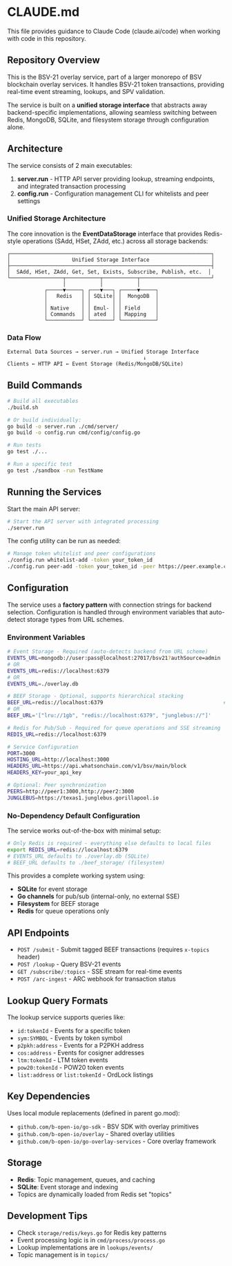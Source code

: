 # CLAUDE.md

This file provides guidance to Claude Code (claude.ai/code) when working with code in this repository.

## Repository Overview

This is the BSV-21 overlay service, part of a larger monorepo of BSV blockchain overlay services. It handles BSV-21 token transactions, providing real-time event streaming, lookups, and SPV validation.

The service is built on a **unified storage interface** that abstracts away backend-specific implementations, allowing seamless switching between Redis, MongoDB, SQLite, and filesystem storage through configuration alone.

## Architecture

The service consists of 2 main executables:

1. **server.run** - HTTP API server providing lookup, streaming endpoints, and integrated transaction processing
2. **config.run** - Configuration management CLI for whitelists and peer settings

### Unified Storage Architecture

The core innovation is the **EventDataStorage** interface that provides Redis-style operations (SAdd, HSet, ZAdd, etc.) across all storage backends:

```
┌─────────────────────────────────────────────────────────────────┐
│                    Unified Storage Interface                    │
├─────────────────────────────────────────────────────────────────┤
│  SAdd, HSet, ZAdd, Get, Set, Exists, Subscribe, Publish, etc.  │
└─────────────────┬───────────┬───────────┬───────────────────────┘
                  │           │           │
            ┌─────▼─────┐ ┌───▼───┐ ┌─────▼─────┐
            │   Redis   │ │ SQLite│ │  MongoDB  │
            │           │ │       │ │           │
            │ Native    │ │ Emul- │ │ Field     │
            │ Commands  │ │ ated  │ │ Mapping   │
            └───────────┘ └───────┘ └───────────┘
```

### Data Flow
```
External Data Sources → server.run → Unified Storage Interface
                                            ↓
Clients ← HTTP API ← Event Storage (Redis/MongoDB/SQLite)
```

## Build Commands

```bash
# Build all executables
./build.sh

# Or build individually:
go build -o server.run ./cmd/server/
go build -o config.run cmd/config/config.go

# Run tests
go test ./...

# Run a specific test
go test ./sandbox -run TestName
```

## Running the Services

Start the main API server:
```bash
# Start the API server with integrated processing
./server.run
```

The config utility can be run as needed:
```bash
# Manage token whitelist and peer configurations
./config.run whitelist-add -token your_token_id
./config.run peer-add -token your_token_id -peer https://peer.example.com
```

## Configuration

The service uses a **factory pattern** with connection strings for backend selection. Configuration is handled through environment variables that auto-detect storage types from URL schemes.

### Environment Variables

```bash
# Event Storage - Required (auto-detects backend from URL scheme)
EVENTS_URL=mongodb://user:pass@localhost:27017/bsv21?authSource=admin  # MongoDB
# OR
EVENTS_URL=redis://localhost:6379                                      # Redis  
# OR  
EVENTS_URL=./overlay.db                                                # SQLite (default)

# BEEF Storage - Optional, supports hierarchical stacking
BEEF_URL=redis://localhost:6379                                       # Single backend
# OR
BEEF_URL='["lru://1gb", "redis://localhost:6379", "junglebus://"]'     # Hierarchical stack

# Redis for Pub/Sub - Required for queue operations and SSE streaming
REDIS_URL=redis://localhost:6379

# Service Configuration
PORT=3000
HOSTING_URL=http://localhost:3000
HEADERS_URL=https://api.whatsonchain.com/v1/bsv/main/block
HEADERS_KEY=your_api_key

# Optional: Peer synchronization
PEERS=http://peer1:3000,http://peer2:3000
JUNGLEBUS=https://texas1.junglebus.gorillapool.io
```

### No-Dependency Default Configuration

The service works out-of-the-box with minimal setup:

```bash
# Only Redis is required - everything else defaults to local files
export REDIS_URL=redis://localhost:6379
# EVENTS_URL defaults to ./overlay.db (SQLite)
# BEEF_URL defaults to ./beef_storage/ (filesystem)
```

This provides a complete working system using:
- **SQLite** for event storage
- **Go channels** for pub/sub (internal-only, no external SSE)
- **Filesystem** for BEEF storage
- **Redis** for queue operations only

## API Endpoints

- `POST /submit` - Submit tagged BEEF transactions (requires `x-topics` header)
- `POST /lookup` - Query BSV-21 events
- `GET /subscribe/:topics` - SSE stream for real-time events
- `POST /arc-ingest` - ARC webhook for transaction status

## Lookup Query Formats

The lookup service supports queries like:
- `id:tokenId` - Events for a specific token
- `sym:SYMBOL` - Events by token symbol
- `p2pkh:address` - Events for a P2PKH address
- `cos:address` - Events for cosigner addresses
- `ltm:tokenId` - LTM token events
- `pow20:tokenId` - POW20 token events
- `list:address` or `list:tokenId` - OrdLock listings

## Key Dependencies

Uses local module replacements (defined in parent go.mod):
- `github.com/b-open-io/go-sdk` - BSV SDK with overlay primitives
- `github.com/b-open-io/overlay` - Shared overlay utilities
- `github.com/b-open-io/go-overlay-services` - Core overlay framework

## Storage

- **Redis**: Topic management, queues, and caching
- **SQLite**: Event storage and indexing
- Topics are dynamically loaded from Redis set "topics"

## Development Tips

- Check `storage/redis/keys.go` for Redis key patterns
- Event processing logic is in `cmd/process/process.go`
- Lookup implementations are in `lookups/events/`
- Topic management is in `topics/`